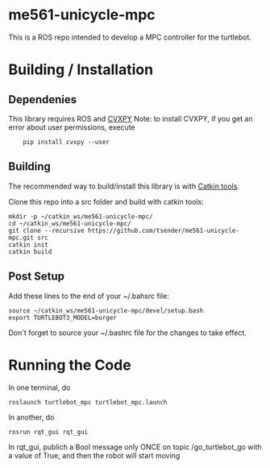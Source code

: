 me561-unicycle-mpc
==================

This is a ROS repo intended to develop a MPC controller for the turtlebot.

# Building / Installation

## Dependenies

This library requires ROS and [CVXPY](https://www.cvxpy.org/install/index.html)
Note: to install CVXPY, if you get an error about user permissions, execute 
        
        pip install cvxpy --user

## Building
The recommended way to build/install this library is with [Catkin tools](https://catkin-tools.readthedocs.io/en/latest/installing.html).

Clone this repo into a src folder and build with catkin tools:

    mkdir -p ~/catkin_ws/me561-unicycle-mpc/
    cd ~/catkin_ws/me561-unicycle-mpc/
    git clone --recursive https://github.com/tsender/me561-unicycle-mpc.git src
    catkin init
    catkin build
    
## Post Setup
Add these lines to the end of your ~/.bahsrc file:

    source ~/catkin_ws/me561-unicycle-mpc/devel/setup.bash
    export TURTLEBOT3_MODEL=burger
    
Don't forget to source your ~/.bashrc file for the changes to take effect.

# Running the Code
In one terminal, do

    roslaunch turtlebot_mpc turtlebot_mpc.launch
    
In another, do

    rosrun rqt_gui rqt_gui

In rqt_gui, publich a Bool message only ONCE on topic /go_turtlebot_go with a value of True, and then the robot will start moving
